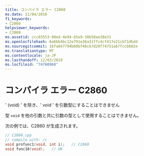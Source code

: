```yaml
---
title: コンパイラ エラー C2860
ms.date: 11/04/2016
f1_keywords:
- C2860
helpviewer_keywords:
- C2860
ms.assetid: ccc83553-90ed-4e94-b5e9-38b58ae38e31
ms.openlocfilehash: 6a6bb4bc12e791e36a31ffc4cf417e21cb71dbdd
ms.sourcegitcommit: 16fa847794b60bf40c67d20f74751a67fccb602e
ms.translationtype: MT
ms.contentlocale: ja-JP
ms.lasthandoff: 12/03/2019
ms.locfileid: "74760968"
---
```

# <a name="compiler-error-c2860"></a>コンパイラ エラー C2860

' (void) ' を除き、' void ' を引数型にすることはできません

型 `void` を他の引数と共に引数の型として使用することはできません。

次の例では、C2860 が生成されます。

```cpp
// C2860.cpp
// compile with: /c
void profunc1(void, int i);   // C2860
void func10(void);   // OK
```
